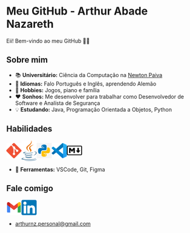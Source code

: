 # Meu GitHub - Arthur Abade Nazareth
Eii! Bem-vindo ao meu GitHub 👋😜

## Sobre mim
+ 📚 **Universitário:** Ciência da Computação na [Newton Paiva](https://newtonpaiva.br)
+ 💬 **Idiomas:** Falo Português e Inglês, aprendendo Alemão
+ 💎 **Hobbies:** Jogos, piano e família
+ ❤️ **Sonhos:** Me desenvolver para trabalhar como Desenvolvedor de Software e Analísta de Segurança
+ 💡 **Estudando:** Java, Programação Orientada a Objetos, Python

## Habilidades
<img src="Images/Git.png" alt="Git" style="width:40px;" align="center"><img src="Images/Java.png" alt="Java" style="width:40px;" align="center"><img src="Images/Python.png" alt="Python" style="width:40px;" align="center"><img src="Images/VSCode.png" alt="VSCode" style="width:40px;" align="center"><img src="Images/Markdown.png" alt="Markdown" style="width:40px;" align="center">

+ 🔧 **Ferramentas:** VSCode, Git, Figma

## Fale comigo
<a href="mailto:arthurnz.personal@gmail.com"><img src="Images/Gmail.png" style="width:40px;" align="center"></a><a href="https://www.linkedin.com/in/arthur-abade-nazareth-202559312/"><img src="Images/Linkedin.png" style="width:40px;" align="center"></a>

+ arthurnz.personal@gmail.com